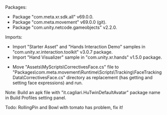 
Packages:
- Package "com.meta.xr.sdk.all" v69.0.0.
- Package "com.meta.movement" v69.0.0 (git).
- Package "com.unity.netcode.gameobjects" v2.2.0.

Imports:
- Import "Starter Asset" and "Hands Interaction Demo" samples in "com.unity.xr.interaction.toolkit" v3.0.7 package.
- Import "Hand Visualizer" sample in "com.unity.xr.hands" v1.5.0 package.

* Move "Assets\MyScripts\CorrectivesFace.cs" file to "Packages\com.meta.movement\Runtime\Scripts\Tracking\FaceTrackingData\CorrectivesFace.cs" directory as replacement (has getting and setting face expressions) and run.

Note: Build an apk file with "it.cagliari.HuTwinDefaultAvatar" package name in Build Profiles setting panel.

Todo: RollingPin and Bowl with tomato has problem, fix it!